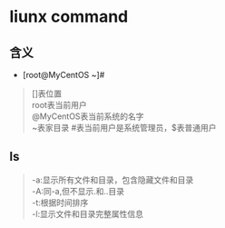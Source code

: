 # liunx command

## 含义

- [root@MyCentOS ~]#

> []表位置  
> root表当前用户  
> @MyCentOS表当前系统的名字  
> ~表家目录
> #表当前用户是系统管理员，$表普通用户

## ls

> -a:显示所有文件和目录，包含隐藏文件和目录  
> -A:同-a,但不显示.和..目录  
> -t:根据时间排序  
> -l:显示文件和目录完整属性信息  
